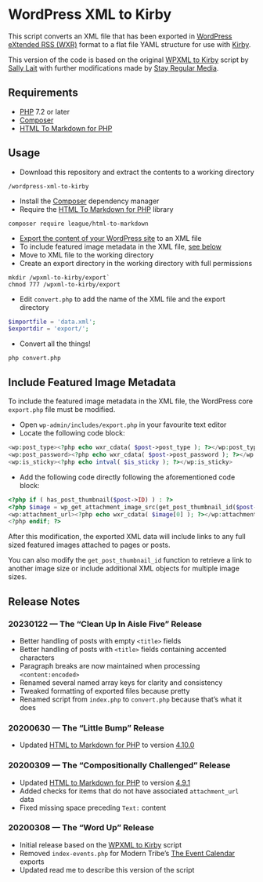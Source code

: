 # WordPress XML to Kirby

This script converts an XML file that has been exported in [WordPress eXtended RSS (WXR)](https://wordpress.org/support/article/tools-export-screen/) format to a flat file YAML structure for use with [Kirby](https://getkirby.com/).

This version of the code is based on the original [WPXML to Kirby](https://github.com/greywillfade/wpxml-to-kirby) script by [Sally Lait](https://sallylait.com/) with further modifications made by [Stay Regular Media](https://github.com/stayregular/wpxml-to-kirby).


## Requirements

+ [PHP](https://www.php.net/) 7.2 or later
+ [Composer](https://getcomposer.org/)
+ [HTML To Markdown for PHP](https://github.com/thephpleague/html-to-markdown)


## Usage

+ Download this repository and extract the contents to a working directory

```
/wordpress-xml-to-kirby
```

+ Install the [Composer](https://getcomposer.org/) dependency manager
+ Require the [HTML To Markdown for PHP](https://github.com/thephpleague/html-to-markdown) library

```
composer require league/html-to-markdown
```

+ [Export the content of your WordPress site](https://wordpress.org/documentation/article/tools-export-screen/) to an XML file
+ To include featured image metadata in the XML file, [see below](#include-featured-image-metadata)
+ Move to XML file to the working directory
+ Create an export directory in the working directory with full permissions

```
mkdir /wpxml-to-kirby/export`
chmod 777 /wpxml-to-kirby/export
```

+ Edit `convert.php` to add the name of the XML file and the export directory

```php
$importfile = 'data.xml';
$exportdir = 'export/';
```

+ Convert all the things!

```
php convert.php
```


## Include Featured Image Metadata

To include the featured image metadata in the XML file, the WordPress core `export.php` file must be modified.

+ Open `wp-admin/includes/export.php` in your favourite text editor
+ Locate the following code block:

```php
<wp:post_type><?php echo wxr_cdata( $post->post_type ); ?></wp:post_type>
<wp:post_password><?php echo wxr_cdata( $post->post_password ); ?></wp:post_password>
<wp:is_sticky><?php echo intval( $is_sticky ); ?></wp:is_sticky>
```
+ Add the following code directly following the aforementioned code block:

```php
<?php if ( has_post_thumbnail($post->ID) ) : ?>
<?php $image = wp_get_attachment_image_src(get_post_thumbnail_id($post->ID), 'full') ?>
<wp:attachment_url><?php echo wxr_cdata( $image[0] ); ?></wp:attachment_url>
<?php endif; ?>
```

After this modification, the exported XML data will include links to any full sized featured images attached to pages or posts.

You can also modify the `get_post_thumbnail_id` function to retrieve a link to another image size or include additional XML objects for multiple image sizes.


## Release Notes

### 20230122 — The “Clean Up In Aisle Five” Release

+ Better handling of posts with empty `<title>` fields
+ Better handling of posts with `<title>` fields containing accented characters
+ Paragraph breaks are now maintained when processing `<content:encoded>`
+ Renamed several named array keys for clarity and consistency
+ Tweaked formatting of exported files because pretty
+ Renamed script from `index.php` to `convert.php` because that’s what it does

### 20200630 — The “Little Bump” Release

+ Updated [HTML to Markdown for PHP](https://github.com/thephpleague/html-to-markdown) to version [4.10.0](https://github.com/thephpleague/html-to-markdown/releases/tag/4.10.0)

### 20200309 — The “Compositionally Challenged” Release

+ Updated [HTML to Markdown for PHP](https://github.com/thephpleague/html-to-markdown) to version [4.9.1](https://github.com/thephpleague/html-to-markdown/releases/tag/4.9.1)
+ Added checks for items that do not have associated `attachment_url` data
+ Fixed missing space preceding `Text:` content

### 20200308 — The “Word Up” Release

+ Initial release based on the [WPXML to Kirby](https://github.com/stayregular/wpxml-to-kirby) script
+ Removed `index-events.php` for Modern Tribe’s [The Event Calendar](https://theeventscalendar.com/product/wordpress-events-calendar/) exports
+ Updated read me to describe this version of the script
